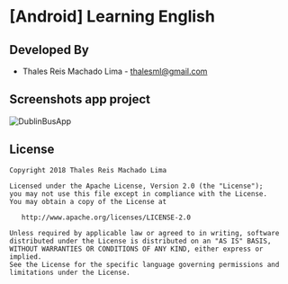 # [Android] Learning English

Developed By
------------

* Thales Reis Machado Lima - <thalesml@gmail.com>

Screenshots app project
------------------------------------

![](/../master/images/screenshot_00.png?raw=true "DublinBusApp")

License
-------

    Copyright 2018 Thales Reis Machado Lima

    Licensed under the Apache License, Version 2.0 (the "License");
    you may not use this file except in compliance with the License.
    You may obtain a copy of the License at

       http://www.apache.org/licenses/LICENSE-2.0

    Unless required by applicable law or agreed to in writing, software
    distributed under the License is distributed on an "AS IS" BASIS,
    WITHOUT WARRANTIES OR CONDITIONS OF ANY KIND, either express or implied.
    See the License for the specific language governing permissions and
    limitations under the License.
